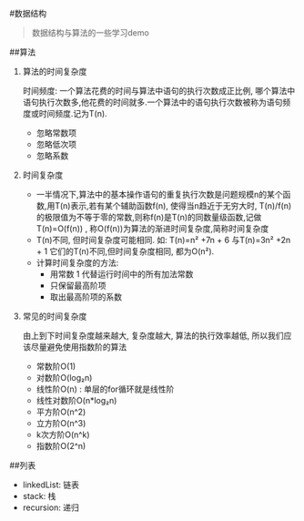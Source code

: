 #数据结构
> 数据结构与算法的一些学习demo

##算法
1. 算法的时间复杂度
    
    时间频度: 一个算法花费的时间与算法中语句的执行次数成正比例, 哪个算法中语句执行次数多,他花费的时间就多.一个算法中的语句执行次数被称为语句频度或时间频度.记为T(n).
        
    - 忽略常数项
    - 忽略低次项
    - 忽略系数

2. 时间复杂度
    - 一半情况下,算法中的基本操作语句的重复执行次数是问题规模n的某个函数,用T(n)表示,若有某个辅助函数f(n), 使得当n趋近于无穷大时, T(n)/f(n)的极限值为不等于零的常数,则称f(n)是T(n)的同数量级函数,记做T(n)=O(f(n)) , 称O(f(n))为算法的渐进时间复杂度,简称时间复杂度
    - T(n)不同, 但时间复杂度可能相同. 如: T(n)=n² +7n + 6 与T(n)=3n² +2n + 1 它们的T(n)不同,但时间复杂度相同, 都为O(n²).
    - 计算时间复杂度的方法:
        - 用常数 1 代替运行时间中的所有加法常数
        - 只保留最高阶项
        - 取出最高阶项的系数

3. 常见的时间复杂度
    
    由上到下时间复杂度越来越大, 复杂度越大, 算法的执行效率越低, 所以我们应该尽量避免使用指数阶的算法
    - 常数阶O(1)
    - 对数阶O(log₂n)
    - 线性阶O(n) : 单层的for循环就是线性阶
    - 线性对数阶O(n*log₂n)
    - 平方阶O(n^2)
    - 立方阶O(n^3)
    - k次方阶O(n^k)
    - 指数阶O(2^n)

    
##列表
- linkedList: 链表
- stack: 栈
- recursion: 递归

